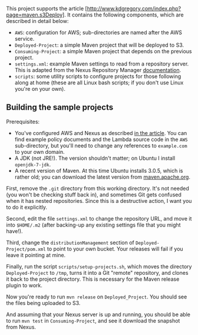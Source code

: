 This project supports the article [http://www.kdgregory.com/index.php?page=maven.s3Deploy].
It contains the following components, which are described in detail below:

* `AWS`: configuration for AWS; sub-directories are named after the AWS service.
* `Deployed-Project`: a simple Maven project that will be deployed to S3.
* `Consuming-Project`: a simple Maven project that depends on the previous project.
* `settings.xml`: example Maven settings to read from a repository server. This is adapted from the Nexus
  Repository Manager [documentation](http://books.sonatype.com/nexus-book/reference/config-maven.html).
* `scripts`: some utility scripts to configure projects for those following along at home
  (these are all Linux bash scripts; if you don't use Linux you're on your own).


## Building the sample projects

Prerequisites:

* You've configured AWS and Nexus as described [in the article](http://www.kdgregory.com/index.php?page=maven.s3Deploy).
  You can find example policy documents and the Lambda source code in the `AWS`
  sub-directory, but you'll need to change any references to `example.com` to
  your own domain.
* A JDK (not JRE!). The version shouldn't matter; on Ubuntu I install `openjdk-7-jdk`.
* A recent version of Maven. At this time Ubuntu installs 3.0.5, which is rather
  old; you can download the latest version from [maven.apache.org](http://maven.apache.org/download.cgi).

First, remove the `.git` directory from this working directory. It's not needed (you won't be checking
stuff back in), and sometimes Git gets confused when it has nested repositories. Since this is a
destructive action, I want you to do it explicitly.

Second, edit the file `settings.xml` to change the repository URL, and move it into `$HOME/.m2` (after
backing-up any existing settings file that you might have!).

Third, change the `distributionManagement` section of `Deployed-Project/pom.xml` to point to your own
bucket. Your releases will fail if you leave it pointing at mine.

Finally, run the script `scripts/setup-projects.sh`, which moves the directory `Deployed-Project` to `/tmp`,
turns it into a Git "remote" repository, and clones it back to the project directory. This is necessary
for the Maven release plugin to work.

Now you're ready to run `mvn release` on `Deployed_Project`. You should see the files being uploaded to S3.

And assuming that your Nexus server is up and running, you should be able to run `mvn test` in
`Consuming-Project`, and see it download the snapshot from Nexus.
